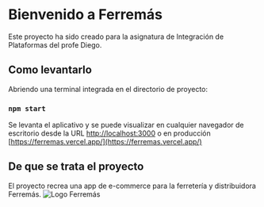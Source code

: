 # Bienvenido a Ferremás

Este proyecto ha sido creado para la asignatura de Integración de Plataformas del profe Diego.

## Como levantarlo

Abriendo una terminal integrada en el directorio de proyecto:

### `npm start`

Se levanta el aplicativo y se puede visualizar en cualquier navegador de escritorio desde la URL [http://localhost:3000](http://localhost:3000) o en producción [https://ferremas.vercel.app/](https://ferremas.vercel.app/)


## De que se trata el proyecto

El proyecto recrea una app de e-commerce para la ferretería y distribuidora Ferremás.
![Logo Ferremás](https://ferremas.vercel.app/static/media/logoferremas.ec0d9dbd910783e34e013bf79f999af4.svg)